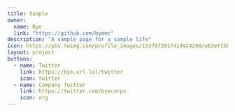 ```yaml
---
title: Sample
owner:
  name: Bye
  link: "https://github.com/byemc"
description: "A sample page for a sample life"
icon: https://pbs.twimg.com/profile_images/1537973917414924290/o63eY7XF_400x400.jpg
layout: project
buttons:
  - name: Twitter
    link: https://bye.url.lol/twitter
    icon: twitter
  - name: Company Twitter
    link: https://twitter.com/byecorps
    icon: org
---
```

